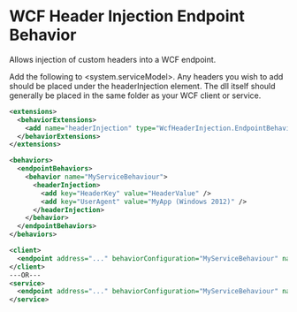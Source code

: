 # WCF Header Injection Endpoint Behavior
Allows injection of custom headers into a WCF endpoint.

Add the following to <system.serviceModel>. Any headers you wish to add should be placed under the headerInjection element. The dll itself should generally be placed in the same folder as your WCF client or service.

```xml
<extensions>
  <behaviorExtensions>
    <add name="headerInjection" type="WcfHeaderInjection.EndpointBehaviorExtension, WcfHeaderInjection, Version=1.0.0.0, Culture=neutral, PublicKeyToken=null" />
  </behaviorExtensions>
</extensions>

<behaviors>
  <endpointBehaviors>
    <behavior name="MyServiceBehaviour">
      <headerInjection>
        <add key="HeaderKey" value="HeaderValue" />
        <add key="UserAgent" value="MyApp (Windows 2012)" />
      </headerInjection>
    </behavior>
  </endpointBehaviors>
</behaviors>

<client>
  <endpoint address="..." behaviorConfiguration="MyServiceBehaviour" name="MyService" />
</client>
---OR---
<service>
  <endpoint address="..." behaviorConfiguration="MyServiceBehaviour" name="MyService" />
</service>
```
